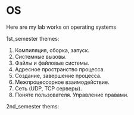 # OS
Here are my lab works on operating systems


1st_semester themes:
1. Компиляция, сборка, запуск.
2. Системные вызовы.
3. Файлы и файловые системы.
4. Адресное пространство процесса.
5. Создание, завершение процесса.
6. Межпроцессорное взаимодействие.
7. Сеть (UDP, TCP серверы).
8. Поняте пользователя. Управление правами.

2nd_semester thems:

